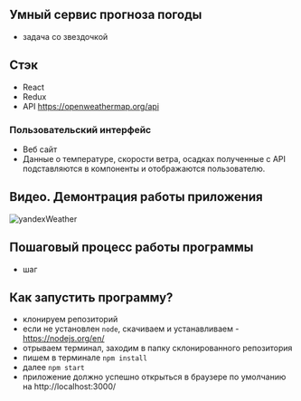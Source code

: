## Умный сервис прогноза погоды<br/>
- задача со звездочкой

## Стэк<br/>
- React<br/>
- Redux<br/>
- API https://openweathermap.org/api<br/>

### Пользовательский интерфейс<br/>
- Веб сайт<br/>
- Данные о температуре, скорости ветра, осадках полученные с API подставляются в компоненты и отображаются пользователю.

## Видео. Демонтрация работы приложения<br/>
![yandexWeather](https://github.com/mtytos/CV/blob/master/React-App.gif?raw=true)

## Пошаговый процесс работы программы<br/>
- шаг<br/>

## Как запустить программу?<br/>
- клонируем репозиторий<br/>
- если не установлен `node`, скачиваем и устанавливаем - https://nodejs.org/en/ <br/>
- отрываем терминал, заходим в папку склонированного репозитория<br/>
- пишем в терминале `npm install`<br/>
- далее `npm start`<br/>
- приложение должно успешно открыться в браузере по умолчанию на http://localhost:3000/
